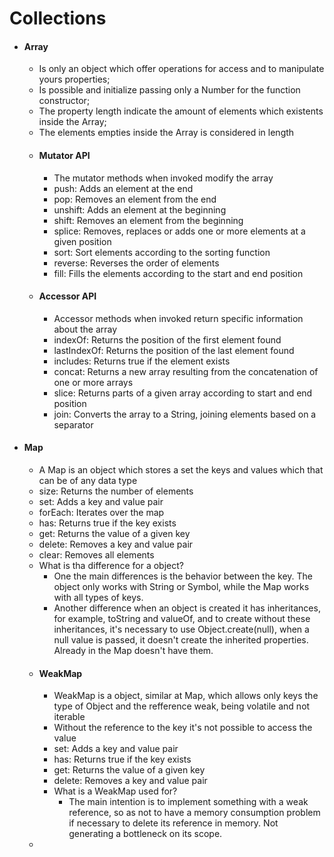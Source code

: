 # Collections

 - #### Array
   - Is only an object which offer operations for access and to manipulate yours properties;
   - Is possible and initialize passing only a Number for the function constructor;
   - The property length indicate the amount of elements which existents inside the Array;
   - The elements empties inside the Array is considered in length
   - #### Mutator API
      - The mutator methods when invoked modify the array
      - push: Adds an element at the end
      - pop: Removes an element from the end
      - unshift: Adds an element at the beginning
      - shift: Removes an element from the beginning
      - splice: Removes, replaces or adds one or more elements at a given position
      - sort: Sort elements according to the sorting function
      - reverse: Reverses the order of elements
      - fill: Fills the elements according to the start and end position 
   - #### Accessor API
      - Accessor methods when invoked return specific information about the array
      - indexOf: Returns the position of the first element found
      - lastIndexOf: Returns the position of the last element found
      - includes: Returns true if the element exists
      - concat: Returns a new array resulting from the concatenation of one or more arrays
      - slice: Returns parts of a given array according to start and end position
      - join: Converts the array to a String, joining elements based on a separator
 - #### Map
   - A Map is an object which stores a set the keys and values which that can be of any data type
   - size: Returns the number of elements
   - set: Adds a key and value pair
   - forEach: Iterates over the map
   - has: Returns true if the key exists
   - get: Returns the value of a given key
   - delete: Removes a key and value pair
   - clear: Removes all elements
   - What is tha difference for a object?
     - One the main differences is the behavior between the key. The object only works with String or Symbol, while the Map works with all types of keys.
     - Another difference when an object is created it has inheritances, for example, toString and valueOf, and to create without these inheritances, it's necessary to use Object.create(null), when a null value is passed, it doesn't create the inherited properties. Already in the Map doesn't have them.
   - #### WeakMap
     - WeakMap is a object, similar at Map, which allows only keys the type of Object and the refference weak, being volatile and not iterable
     - Without the reference to the key it's not possible to access the value
     - set: Adds a key and value pair
     - has: Returns true if the key exists
     - get: Returns the value of a given key
     - delete: Removes a key and value pair
     - What is a WeakMap used for?
       - The main intention is to implement something with a weak reference, so as not to have a memory consumption problem if necessary to delete its reference in memory. Not generating a bottleneck on its scope.
   - 
